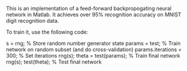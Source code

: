 This is an implementation of a feed-forward backpropogating neural network in Matlab. It achieves over 95% recognition accuracy on MNIST digit recognition data.

To train it, use the following code:
  
  s = rng; % Store random number generator state
  params = test; % Train network on random subset (and do cross-validation)
  params.iterations = 300; % Set iterations
  rng(s);
  theta = test(params); % Train final network
  rng(s);
  test(theta); % Test final network
